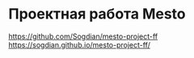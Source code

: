 # Проектная работа Mesto
https://github.com/Sogdian/mesto-project-ff
https://sogdian.github.io/mesto-project-ff/